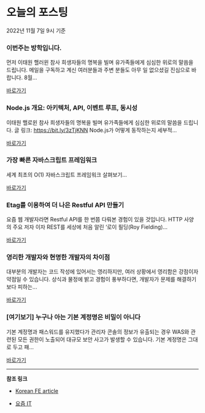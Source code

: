 # 오늘의 포스팅 
2022년 11월 7일 9시 기준 

###  이번주는 방학입니다.  

 먼저 이태원 핼러윈 참사 희생자들의 명복을 빌며 유가족들에게 심심한 위로의 말씀을 드립니다. 메일을 구독하고 계신 여러분들과 주변 분들도 아무 일 없으셨길 진심으로 바랍니다. 8월... 

 [바로가기](https://kofearticle.substack.com/p/korean-fe-article-174) 

###  Node.js 개요: 아키텍처, API, 이벤트 루프, 동시성 

 이태원 핼로윈 참사 희생자들의 명복을 빌며 유가족들에게 심심한 위로의 말씀을 드립니다. 글 링크: https://bit.ly/3zTjKNN Node.js가 어떻게 동작하는지 세부적... 

 [바로가기](https://kofearticle.substack.com/p/korean-fe-article-nodejs-api) 

###  가장 빠른 자바스크립트 프레임워크 

 세계 최초의 O(1) 자바스크립트 프레임워크 살펴보기... 

 [바로가기](https://kofearticle.substack.com/p/korean-fe-article-6b2) 

### Etag를 이용하여 더 나은 Restful API 만들기 

 요즘 웹 개발자라면 Restful API를 한 번쯤 다뤄본 경험이 있을 것입니다. HTTP 사양의 주요 저자 이자 REST를 세상에 처음 알린 ‘로이 필딩(Roy Fielding)... 

 [바로가기](https://yozm.wishket.com/magazine/detail/1772/) 

### 영리한 개발자와 현명한 개발자의 차이점 

 대부분의 개발자는 코드 작성에 있어서는 영리하지만, 여러 상황에서 영리함은 강점이자 약점일 수 있습니다. 상식과 물정에 밝고 경험이 풍부하다면, 개발자가 문제를 해결하기보다 피하는... 

 [바로가기](https://yozm.wishket.com/magazine/detail/1769/) 

### [여기보기] 누구나 아는 기본 계정명은 비밀이 아니다 

 기본 계정명과 패스워드를 유지했다가 관리자 콘솔의 정보가 유출되는 경우 WAS와 관련된 모든 권한이 노출되어 대규모 보안 사고가 발생할 수 있습니다. 기본 계정명은 그대로 두고 패... 

 [바로가기](https://yozm.wishket.com/magazine/detail/1765/) 

---

**참조 링크**

- [Korean FE article](https://kofearticle.substack.com) 

- [요즘 IT](https://yozm.wishket.com/magazine) 

